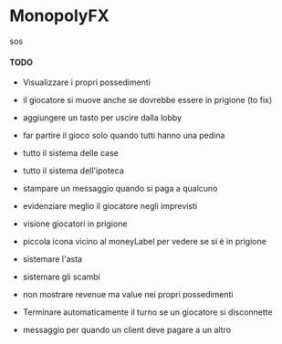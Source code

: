 # MonopolyFX

sos

#### TODO

- Visualizzare i propri possedimenti
- il giocatore si muove anche se dovrebbe essere in prigione (to fix)
- aggiungere un tasto per uscire dalla lobby
- far partire il gioco solo quando tutti hanno una pedina
- tutto il sistema delle case
- tutto il sistema dell'ipoteca
- stampare un messaggio quando si paga a qualcuno
- evidenziare meglio il giocatore negli imprevisti
- visione giocatori in prigione
- piccola icona vicino al moneyLabel per vedere se si è in prigione
- sistemare l'asta
- sistemare gli scambi
- non mostrare revenue ma value nei propri possedimenti


- Terminare automaticamente il turno se un giocatore si disconnette
- messaggio per quando un client deve pagare a un altro

